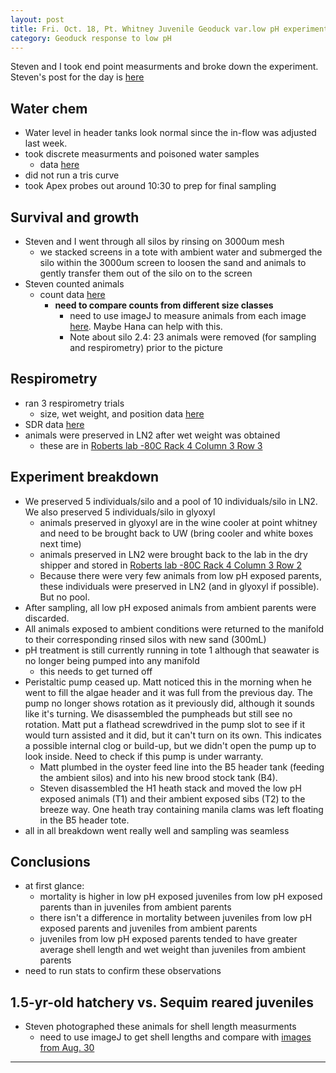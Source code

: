 ```yaml
---
layout: post
title: Fri. Oct. 18, Pt. Whitney Juvenile Geoduck var.low pH experiment 
category: Geoduck response to low pH
---
```


Steven and I took end point measurments and broke down the experiment. Steven's post for the day is [here](https://sr320.github.io/Seed-trial/)

## Water chem
- Water level in header tanks look normal since the in-flow was adjusted last week.
- took discrete measurments and poisoned water samples
	- data [here](https://github.com/shellytrigg/P_generosa/blob/master/Water_Chemistry/data/Titrator/Daily_Temp_pH_Sal.csv)  
- did not run a tris curve
- took Apex probes out around 10:30 to prep for final sampling


## Survival and growth
- Steven and I went through all silos by rinsing on 3000um mesh
	- we stacked screens in a tote with ambient water and submerged the silo within the 3000um screen to loosen the sand and animals to gently transfer them out of the silo on to the screen 
- Steven counted animals 
	- count data [here](https://drive.google.com/open?id=1GuG9QK4smtBpSki5uqpboWTB5gL_-96lBh9tZPCcoA4) 
		- **need to compare counts from different size classes**
			- need to use imageJ to measure animals from each image [here](https://drive.google.com/open?id=1Fo1ivUR7BfpKmSORCCNycfcqYoCKQ_LC). Maybe Hana can help with this. 
			- Note about silo 2.4: 23 animals were removed (for sampling and respirometry) prior to the picture 
		
## Respirometry
- ran 3 respirometry trials 	
	- size, wet weight, and position data [here](https://docs.google.com/spreadsheets/d/1ugMt_ntyyo-wYsKoaXSr2DyElOvokNLT_A39YkV8AGw/edit?usp=sharing)
- SDR data [here](https://github.com/shellytrigg/P_generosa/tree/master/amb_v_varlowpH_juvis/data/SDR/20191018_SDR)
- animals were preserved in LN2 after wet weight was obtained
	- these are in [Roberts lab -80C Rack 4 Column 3 Row 3](https://docs.google.com/spreadsheets/d/1Qsvz3QTURlPF_hX05BQxjom3484WuMfqQ1ILl9LEljU/edit#gid=2006985773)

## Experiment breakdown
- We preserved 5 individuals/silo and a pool of 10 individuals/silo in LN2. We also preserved 5 individuals/silo in glyoxyl
	- animals preserved in glyoxyl are in the wine cooler at point whitney and need to be brought back to UW (bring cooler and white boxes next time)
	- animals preserved in LN2 were brought back to the lab in the dry shipper and stored in [Roberts lab -80C Rack 4 Column 3 Row 2](https://docs.google.com/spreadsheets/d/1Qsvz3QTURlPF_hX05BQxjom3484WuMfqQ1ILl9LEljU/edit#gid=2006985773)
	- Because there were very few animals from low pH exposed parents, these individuals were preserved in LN2 (and in glyoxyl if possible). But no pool. 
- After sampling, all low pH exposed animals from ambient parents were discarded. 
- All animals exposed to ambient conditions were returned to the manifold to their corresponding rinsed silos with new sand (300mL)
- pH treatment is still currently running in tote 1 although that seawater is no longer being pumped into any manifold
	- this needs to get turned off
- Peristaltic pump ceased up. Matt noticed this in the morning when he went to fill the algae header and it was full from the previous day. The pump no longer shows rotation as it previously did, although it sounds like it's turning. We disassembled the pumpheads but still see no rotation. Matt put a flathead screwdrived in the pump slot to see if it would turn assisted and it did, but it can't turn on its own. This indicates a possible internal clog or build-up, but we didn't open the pump up to look inside. Need to check if this pump is under warranty. 
	- Matt plumbed in the oyster feed line into the B5 header tank (feeding the ambient silos) and into his new brood stock tank (B4). 
	- Steven disassembled the H1 heath stack and moved the low pH exposed animals (T1) and their ambient exposed sibs (T2) to the breeze way. One heath tray containing manila clams was left floating in the B5 header tote.
- all in all breakdown went really well and sampling was seamless

 
## Conclusions
- at first glance:
	- mortality is higher in low pH exposed juveniles from low pH exposed parents than in juveniles from ambient parents
	- there isn't a difference in mortality between juveniles from low pH exposed parents and juveniles from ambient parents
	- juveniles from low pH exposed parents tended to have greater average shell length and wet weight than juveniles from ambient parents
- need to run stats to confirm these observations


## 1.5-yr-old hatchery vs. Sequim reared juveniles

- Steven photographed these animals for shell length measurments
	- need to use imageJ to get shell lengths and compare with [images from Aug. 30](https://shellytrigg.github.io/167th-post/)

 








***